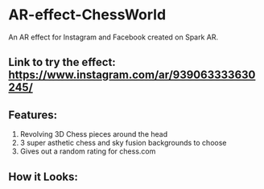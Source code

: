 # AR-effect-ChessWorld

An AR effect for Instagram and Facebook created on Spark AR.

## Link to try the effect: https://www.instagram.com/ar/939063333630245/

## Features:

1. Revolving 3D Chess pieces around the head
2. 3 super asthetic chess and sky fusion backgrounds to choose
3. Gives out a random rating for chess.com

## How it Looks:


